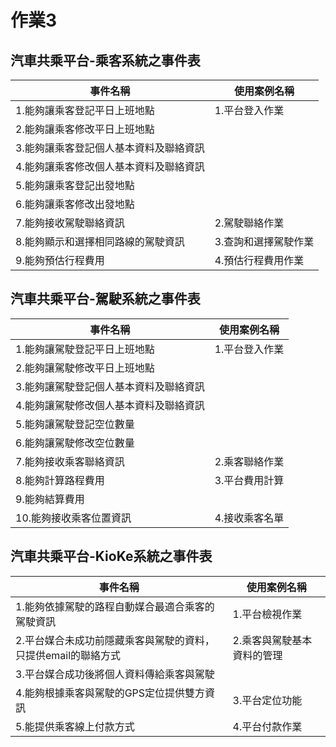 # 作業3
## 汽車共乘平台-乘客系統之事件表
|事件名稱|使用案例名稱|
|-------|-----------|
|1.能夠讓乘客登記平日上班地點|1.平台登入作業|
|2.能夠讓乘客修改平日上班地點| |
|3.能夠讓乘客登記個人基本資料及聯絡資訊| |
|4.能夠讓乘客修改個人基本資料及聯絡資訊| |
|5.能夠讓乘客登記出發地點| |
|6.能夠讓乘客修改出發地點| |
|7.能夠接收駕駛聯絡資訊|2.駕駛聯絡作業|
|8.能夠顯示和選擇相同路線的駕駛資訊|3.查詢和選擇駕駛作業|
|9.能夠預估行程費用|4.預估行程費用作業|

## 汽車共乘平台-駕駛系統之事件表
|事件名稱|使用案例名稱|
|-------|-----------|
|1.能夠讓駕駛登記平日上班地點|1.平台登入作業|
|2.能夠讓駕駛修改平日上班地點| |
|3.能夠讓駕駛登記個人基本資料及聯絡資訊| |
|4.能夠讓駕駛修改個人基本資料及聯絡資訊| |
|5.能夠讓駕駛登記空位數量| |
|6.能夠讓駕駛修改空位數量| |
|7.能夠接收乘客聯絡資訊|2.乘客聯絡作業|
|8.能夠計算路程費用|3.平台費用計算|
|9.能夠結算費用| |
|10.能夠接收乘客位置資訊|4.接收乘客名單|


## 汽車共乘平台-KioKe系統之事件表
|事件名稱|使用案例名稱|
|------|---------|
|1.能夠依據駕駛的路程自動媒合最適合乘客的駕駛資訊|1.平台檢視作業|
|2.平台媒合未成功前隱藏乘客與駕駛的資料，只提供email的聯絡方式|2.乘客與駕駛基本資料的管理|
|3.平台媒合成功後將個人資料傳給乘客與駕駛| |
|4.能夠根據乘客與駕駛的GPS定位提供雙方資訊|3.平台定位功能|
|5.能提供乘客線上付款方式|4.平台付款作業|